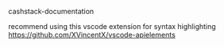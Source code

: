 cashstack-documentation


recommend using this vscode extension for syntax highlighting
https://github.com/XVincentX/vscode-apielements

